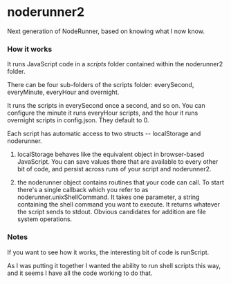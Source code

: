 # noderunner2

Next generation of NodeRunner, based on knowing what I now know.

### How it works

It runs JavaScript code in a <i>scripts</i> folder contained within the noderunner2 folder.

There can be four sub-folders of the scripts folder: everySecond, everyMinute, everyHour and overnight. 

It runs the scripts in everySecond once a second, and so on. You can configure the minute it runs everyHour scripts, and the hour it runs overnight scripts in config.json. They default to 0. 

Each script has automatic access to two structs -- localStorage and noderunner. 

1. localStorage behaves like the equivalent object in browser-based JavaScript. You can save values there that are available to every other bit of code, and persist across runs of your script and noderunner2. 

2. the noderunner object contains routines that your code can call. To start there's a single callback which you refer to as noderunner.unixShellCommand. It takes one parameter, a string containing the shell command you want to execute. It returns whatever the script sends to stdout. Obvious candidates for addition are file system operations. 

### Notes

If you want to see how it works, the interesting bit of code is runScript. 

As I was putting it together I wanted the ability to run shell scripts this way, and it seems I have all the code working to do that. 

